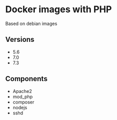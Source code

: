 # Docker images with PHP

Based on debian images

## Versions

* 5.6
* 7.0
* 7.3

## Components

* Apache2
* mod_php
* composer
* nodejs
* sshd

